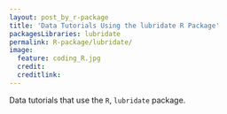 ```yaml
---
layout: post_by_r-package
title: 'Data Tutorials Using the lubridate R Package'
packagesLibraries: lubridate
permalink: R-package/lubridate/
image:
  feature: coding_R.jpg
  credit: 
  creditlink: 
---
```


Data tutorials that use the `R`, `lubridate` package.